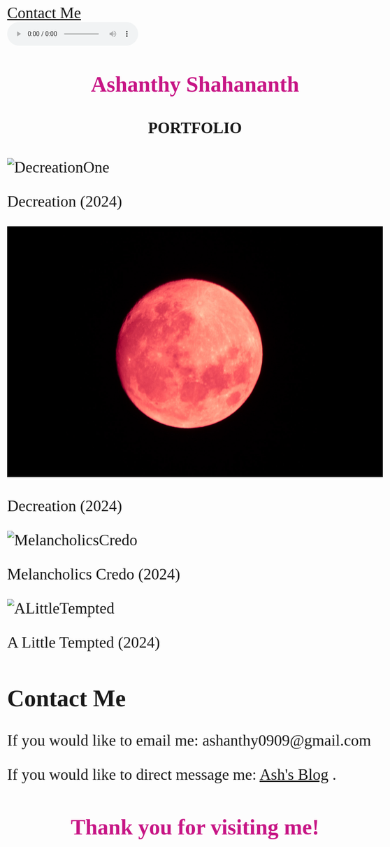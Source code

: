 <html>

  <head>
  <div>
    <a href="#contact-me">Contact Me</a>
</div>
    
<link href='https://fonts.googleapis.com/css?family=Ballet' rel='stylesheet'>
<style>
body {
    font-family: 'Ballet';font-size: 36px;
}
</style>
  <style>
      html {
          cursor: url('pinkcursor.cur'), auto;
      }
  </style> 
  
  
<body>

  <audio autoplay controls>
  <source src="Luna.mp3" type="audio/mpeg">
  Your browser does not support the audio element.
</audio>

<p style="font-family:Ballet; text-align: center; color:MediumVioletRed; font-size:50px; "><b>Ashanthy Shahananth</b></p>
<h4 style="font-family:Times New Roman; text-align: center;">PORTFOLIO</h4>

  <img src="https://github.com/iamapsyop/iamapsyop.github.io/blob/main/_MG_1123.jpg?raw=true" alt="DecreationOne" />
  <p>Decreation (2024)</p>
<img src="https://github.com/iamapsyop/iamapsyop.github.io/blob/main/_MG_0936-3.jpg?raw=true" alt="DecreationTwo" />
<p>Decreation (2024)</p>
<img src="https://github.com/iamapsyop/iamapsyop.github.io/blob/main/IMG_9513.JPG?raw=true" alt="MelancholicsCredo" />
<p>Melancholics Credo (2024)</p>
 <img src="https://github.com/iamapsyop/iamapsyop.github.io/blob/main/_MG_9848.jpg?raw=true?" alt="ALittleTempted" />
 <p>A Little Tempted (2024)</p>


<h2 style="font-family:Times New Roman;" id="contact-me;">Contact Me</h2>
<p style="font-family:Times New Roman;">If you would like to email me: ashanthy0909@gmail.com</p>
<p style="font-family:Times New Roman;">If you would like to direct message me: <a href="https://www.instagram.com/ashanthy999/" target="_blank">Ash's Blog</a> .</p>



<h1 style="font-family:Ballet; text-align: center; color:MediumVioletRed; font-size:50px; "><b>Thank you for visiting me!</b></h1>

</body>



